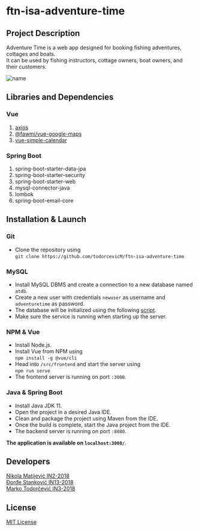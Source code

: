 # ftn-isa-adventure-time

## Project Description

Adventure Time is a web app designed for booking fishing adventures, cottages and boats.\
It can be used by fishing instructors, cottage owners, boat owners, and their customers.

![name](https://i.imgur.com/Ng4RZ0d.png)

## Libraries and Dependencies

### Vue

1. [axios](https://www.npmjs.com/package/axios)
2. [@fawmi/vue-google-maps](https://www.npmjs.com/package/@fawmi/vue-google-maps) 
3. [vue-simple-calendar](https://www.npmjs.com/package/vue-simple-calendar)

### Spring Boot

1. spring-boot-starter-data-jpa
2. spring-boot-starter-security
3. spring-boot-starter-web
4. mysql-connector-java
5. lombok
6. spring-boot-email-core

## Installation & Launch

### Git

* Clone the repository using\
`git clone https://github.com/todorcevicM/ftn-isa-adventure-time`

### MySQL

* Install MySQL DBMS and create a connection to a new database named `atdb`.
* Create a new user with credentials `newuser` as username and `adventuretime` as password.
* The database will be initialized using the following [script](https://github.com/todorcevicM/ftn-isa-adventure-time/blob/main/src/main/resources/data.sql).
* Make sure the service is running when starting up the server.

### NPM & Vue

* Install Node.js.
* Install Vue from NPM using \
`npm install -g @vue/cli`
* Head into `/src/frontend` and start the server using\
`npm run serve`
* The frontend server is running on port `:3000`.

### Java & Spring Boot

* Install Java JDK 11.
* Open the project in a desired Java IDE.
* Clean and package the project using Maven from the IDE.
* Once the build is complete, start the Java project from the IDE.
* The backend server is running on port `:8080`.

**The application is available on `localhost:3000/`**.

## Developers

[Nikola Matijević IN2-2018](https://github.com/Nikola102)\
[Đorđe Stanković IN13-2018](https://github.com/stankovictab)\
[Marko Todorčević IN3-2018](https://github.com/todorcevicM)

## License

[MIT License](/LICENSE)